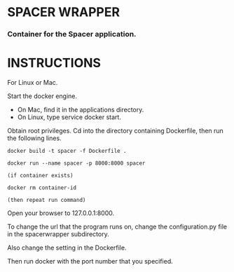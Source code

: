 # SPACER WRAPPER

### Container for the Spacer application.

# INSTRUCTIONS

For Linux or Mac.

Start the docker engine.
- On Mac, find it in the applications directory.
- On Linux, type service docker start.

Obtain root privileges.
Cd into the directory containing Dockerfile, then run the following lines.

```
docker build -t spacer -f Dockerfile .

docker run --name spacer -p 8000:8000 spacer

(if container exists)

docker rm container-id

(then repeat run command)
```

Open your browser to 127.0.0.1:8000.

To change the url that the program runs on, change the configuration.py file in the spacerwrapper subdirectory.

Also change the setting in the Dockerfile.

Then run docker with the port number that you specified.